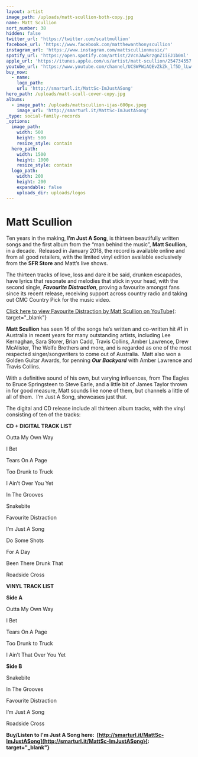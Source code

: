 ```yaml
---
layout: artist
image_path: /uploads/matt-scullion-both-copy.jpg
name: Matt Scullion
sort_number: 38
hidden: false
twitter_url: 'https://twitter.com/scattmullion'
facebook_url: 'https://www.facebook.com/matthewanthonyscullion'
instagram_url: 'https://www.instagram.com/mattscullionmusic/'
spotify_url: 'https://open.spotify.com/artist/2VcnJAwkrzgnZ1iEJ1b0ml'
apple_url: 'https://itunes.apple.com/us/artist/matt-scullion/254734557'
youtube_url: 'https://www.youtube.com/channel/UCSWPWiAQEvZkZk_lf5D_lLw'
buy_now:
  - name:
    logo_path:
    url: 'http://smarturl.it/MattSc-ImJustASong'
hero_path: /uploads/matt-scull-cover-copy.jpg
albums:
  - image_path: /uploads/mattscullion-ijas-600px.jpeg
    image_url: 'http://smarturl.it/MattSc-ImJustASong'
_type: social-family-records
_options:
  image_path:
    width: 500
    height: 500
    resize_style: contain
  hero_path:
    width: 1500
    height: 1000
    resize_style: contain
  logo_path:
    width: 200
    height: 200
    expandable: false
    uploads_dir: uploads/logos
---
```


# Matt Scullion

Ten years in the making, **I’m Just A Song**, is thirteen beautifully written songs and the first album from the “man behind the music”, **Matt Scullion**, in a decade.  Released in January 2018, the record is available online and from all good retailers, with the limited vinyl edition available exclusively from the **SFR Store** and Matt’s live shows.

The thirteen tracks of love, loss and dare it be said, drunken escapades, have lyrics that resonate and melodies that stick in your head, with the second single, ***Favourite Distraction***, proving a favourite amongst fans since its recent release, receiving support across country radio and taking out CMC Country Pick for the music video.

[Click here to view Favourite Distraction by Matt Scullion on YouTube](https://www.youtube.com/watch?v=r83jgIUtUIM){: target="_blank"}

**Matt Scullion** has seen 16 of the songs he’s written and co-written hit #1 in Australia in recent years for many outstanding artists, including Lee Kernaghan, Sara Storer, Brian Cadd, Travis Collins, Amber Lawrence, Drew McAlister, The Wolfe Brothers and more, and is regarded as one of the most respected singer/songwriters to come out of Australia.  Matt also won a Golden Guitar Awards, for penning ***Our Backyard*** with Amber Lawrence and Travis Collins.

With a definitive sound of his own, but varying influences, from The Eagles to Bruce Springsteen to Steve Earle, and a little bit of James Taylor thrown in for good measure, Matt sounds like none of them, but channels a little of all of them.  I’m Just A Song, showcases just that.

The digital and CD release include all thirteen album tracks, with the vinyl consisting of ten of the tracks:

**CD + DIGITAL TRACK LIST**

Outta My Own Way

I Bet

Tears On A Page

Too Drunk to Truck

I Ain’t Over You Yet

In The Grooves

Snakebite

Favourite Distraction

I’m Just A Song

Do Some Shots

For A Day

Been There Drunk That

Roadside Cross

**VINYL TRACK LIST**

**Side A**

Outta My Own Way

I Bet

Tears On A Page

Too Drunk to Truck

I Ain’t That Over You Yet

**Side B**

Snakebite

In The Grooves

Favourite Distraction

I’m Just A Song

Roadside Cross

**Buy/Listen to I'm Just A Song here:  [http://smarturl.it/MattSc-ImJustASong](http://smarturl.it/MattSc-ImJustASong){: target="_blank"}**